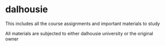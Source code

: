 # dalhousie
This includes all the course assignments and important materials to study

All materials are subjected to either dalhousie university or the original owner